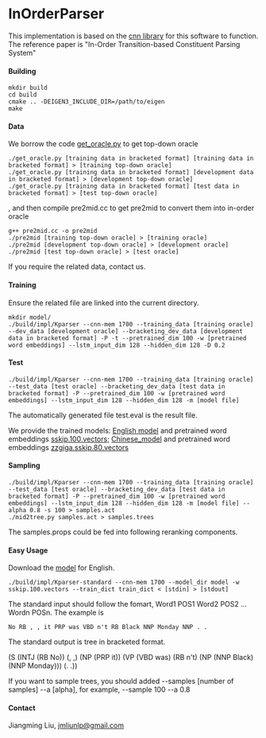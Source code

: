 # InOrderParser

This implementation is based on the [cnn library](https://github.com/clab/cnn-v1) for this software to function. The reference paper is "In-Order Transition-based Constituent Parsing System"

#### Building

    mkdir build
    cd build
    cmake .. -DEIGEN3_INCLUDE_DIR=/path/to/eigen
    make

#### Data
We borrow the code [get_oracle.py](https://github.com/clab/rnng/blob/master/get_oracle.py) to get top-down oracle
 
    ./get_oracle.py [training data in bracketed format] [training data in bracketed format] > [training top-down oracle]
    ./get_oracle.py [training data in bracketed format] [development data in bracketed format] > [development top-down oracle]   
    ./get_oracle.py [training data in bracketed format] [test data in bracketed format] > [test top-down oracle]

, and then compile pre2mid.cc to get pre2mid to convert them into in-order oracle

    g++ pre2mid.cc -o pre2mid
    ./pre2mid [training top-down oracle] > [training oracle]
    ./pre2mid [development top-down oracle] > [development oracle]
    ./pre2mid [test top-down oracle] > [test oracle]

If you require the related data, contact us.

#### Training

Ensure the related file are linked into the current directory.

    mkdir model/
    ./build/impl/Kparser --cnn-mem 1700 --training_data [training oracle] --dev_data [development oracle] --bracketing_dev_data [development data in bracketed format] -P -t --pretrained_dim 100 -w [pretrained word embeddings] --lstm_input_dim 128 --hidden_dim 128 -D 0.2

#### Test
    
    ./build/impl/Kparser --cnn-mem 1700 --training_data [training oracle] --test_data [test oracle] --bracketing_dev_data [test data in bracketed format] -P --pretrained_dim 100 -w [pretrained word embeddings] --lstm_input_dim 128 --hidden_dim 128 -m [model file]

The automatically generated file test.eval is the result file.

We provide the trained models: [English model](https://drive.google.com/file/d/0B1VhP65vISjoWmNjN0pfTmh5Vnc/view?usp=sharing) and pretrained word embeddings [sskip.100.vectors](https://drive.google.com/open?id=0B1VhP65vISjoZ3ppTnR3YXRMd1E); [Chinese_model](https://drive.google.com/open?id=0B1VhP65vISjocW5fWmdEUVNxY3M) and pretrained word embeddings [zzgiga.sskip.80.vectors](https://drive.google.com/open?id=0B1VhP65vISjoeGJsX2syOGhLWnc)

#### Sampling

    ./build/impl/Kparser --cnn-mem 1700 --training_data [training oracle] --test_data [test oracle] --bracketing_dev_data [test data in bracketed format] -P --pretrained_dim 100 -w [pretrained word embeddings] --lstm_input_dim 128 --hidden_dim 128 -m [model file] --alpha 0.8 -s 100 > samples.act
    ./mid2tree.py samples.act > samples.trees

The samples.props could be fed into following reranking components. 

#### Easy Usage

Download the [model](https://drive.google.com/open?id=0B1VhP65vISjoa014Ul9pS3ZZMU0) for English.

    ./build/impl/Kparser-standard --cnn-mem 1700 --model_dir model -w sskip.100.vectors --train_dict train_dict < [stdin] > [stdout]

The standard input should follow the fomart, Word1 POS1 Word2 POS2 ... Wordn POSn. The example is

    No RB , , it PRP was VBD n't RB Black NNP Monday NNP . .

The standard output is tree in bracketed format.

   (S (INTJ (RB No)) (, ,) (NP (PRP it)) (VP (VBD was) (RB n't) (NP (NNP Black) (NNP Monday))) (. .)) 

If you want to sample trees, you should added --samples [number of samples] --a [alpha], for example, --sample 100 --a 0.8


#### Contact

Jiangming Liu, jmliunlp@gmail.com
